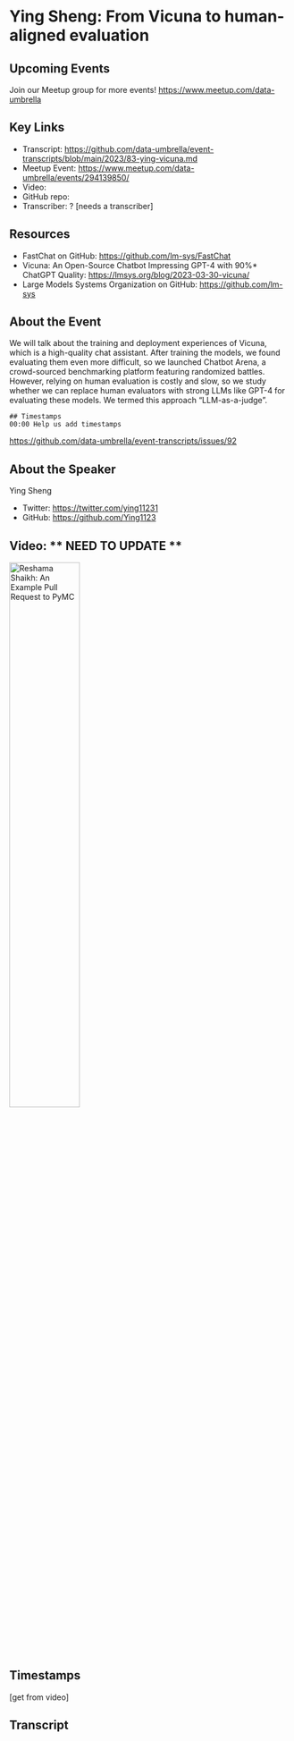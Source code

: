 # Ying Sheng:  From Vicuna to human-aligned evaluation

## Upcoming Events
Join our Meetup group for more events!
https://www.meetup.com/data-umbrella

## Key Links
- Transcript: https://github.com/data-umbrella/event-transcripts/blob/main/2023/83-ying-vicuna.md
- Meetup Event: https://www.meetup.com/data-umbrella/events/294139850/
- Video: 
- GitHub repo:  
- Transcriber:  ? [needs a transcriber]

## Resources
- FastChat on GitHub: https://github.com/lm-sys/FastChat
- Vicuna: An Open-Source Chatbot Impressing GPT-4 with 90%* ChatGPT Quality: https://lmsys.org/blog/2023-03-30-vicuna/
- Large Models Systems Organization on GitHub: https://github.com/lm-sys

## About the Event
We will talk about the training and deployment experiences of Vicuna, which is a high-quality chat assistant. After training the models, we found evaluating them even more difficult, so we launched Chatbot Arena, a crowd-sourced benchmarking platform featuring randomized battles. However, relying on human evaluation is costly and slow, so we study whether we can replace human evaluators with strong LLMs like GPT-4 for evaluating these models. We termed this approach “LLM-as-a-judge”.


```
## Timestamps
00:00 Help us add timestamps
```
https://github.com/data-umbrella/event-transcripts/issues/92


## About the Speaker
Ying Sheng

- Twitter: https://twitter.com/ying11231  
- GitHub:  https://github.com/Ying1123

## Video:  ** NEED TO UPDATE **
<a href="http://www.youtube.com/watch?feature=player_embedded&v=NbmdFJsnuuo" target="_blank"><img src="http://img.youtube.com/vi/NbmdFJsnuuo/0.jpg"
alt="Reshama Shaikh: An Example Pull Request to PyMC" width="50%" /></a>

## Timestamps
[get from video]

## Transcript
